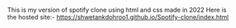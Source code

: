 This is my version of spotify clone using html and css made in 2022
Here is the hosted site:-    https://shwetankdohroo1.github.io/Spotify-clone/index.html
